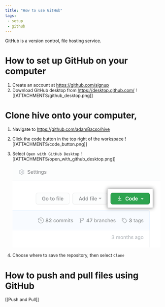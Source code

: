 ```yaml
---
title: "How to use GitHub"
tags:
 - setup
 - github
---
```

GitHub is a version control, file hosting service.

# How to set up GitHub on your computer
1. Create an account at https://github.com/signup
2. Download GitHub desktop from https://desktop.github.com/
![[ATTACHMENTS/github_desktop.png]]


# Clone hive onto your computer,
1. Navigate to https://github.com/adamBacso/hive
2. Click the code button in the top right of the workspace ![[ATTACHMENTS/code_button.png]]
4. Select `Open with GitHub Desktop` ![[ATTACHMENTS/open_with_github_desktop.png]]
![code_button](ATTACHMENTS/code_button.png)

6. Choose where to save the repository, then select `Clone`

# How to push and pull files using GitHub
[[Push and Pull]]